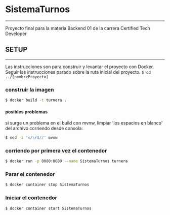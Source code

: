 # SistemaTurnos
___

Proyecto final para la materia Backend 01 de la carrera Certified Tech Developer

## SETUP
___
Las instrucciones son para construir y levantar el proyecto con Docker.
Seguir las instrucciones parado sobre la ruta inicial del proyecto.
 `$ cd ../[nombreProyecto]`

### construir la imagen

 ```bash
 $ docker build -t turnera .
 ```

#### posibles problemas
si surge un problema en el build con mvnw, limpiar 'los espacios en blanco' del archivo corriendo desde consola:
```bash
$ sed -i 's/\r$//' mvnw
```

### corriendo por primera vez el contenedor
```bash
$ docker run -p 8080:8080 --name SistemaTurnos turnera
```
### Parar el contenedor
```bash
$ docker container stop SistemaTurnos
```
### Iniciar el contenedor
```bash
$ docker container start SistemaTurnos
```